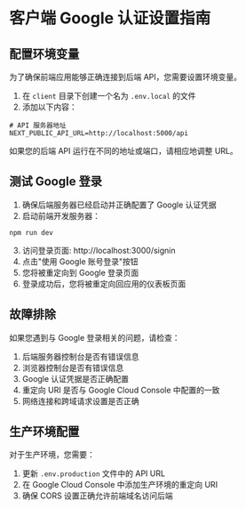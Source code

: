 # 客户端 Google 认证设置指南

## 配置环境变量

为了确保前端应用能够正确连接到后端 API，您需要设置环境变量。

1. 在 `client` 目录下创建一个名为 `.env.local` 的文件
2. 添加以下内容：

```
# API 服务器地址
NEXT_PUBLIC_API_URL=http://localhost:5000/api
```

如果您的后端 API 运行在不同的地址或端口，请相应地调整 URL。

## 测试 Google 登录

1. 确保后端服务器已经启动并正确配置了 Google 认证凭据
2. 启动前端开发服务器：

```
npm run dev
```

3. 访问登录页面: http://localhost:3000/signin
4. 点击"使用 Google 账号登录"按钮
5. 您将被重定向到 Google 登录页面
6. 登录成功后，您将被重定向回应用的仪表板页面

## 故障排除

如果您遇到与 Google 登录相关的问题，请检查：

1. 后端服务器控制台是否有错误信息
2. 浏览器控制台是否有错误信息
3. Google 认证凭据是否正确配置
4. 重定向 URI 是否与 Google Cloud Console 中配置的一致
5. 网络连接和跨域请求设置是否正确

## 生产环境配置

对于生产环境，您需要：

1. 更新 `.env.production` 文件中的 API URL
2. 在 Google Cloud Console 中添加生产环境的重定向 URI
3. 确保 CORS 设置正确允许前端域名访问后端 